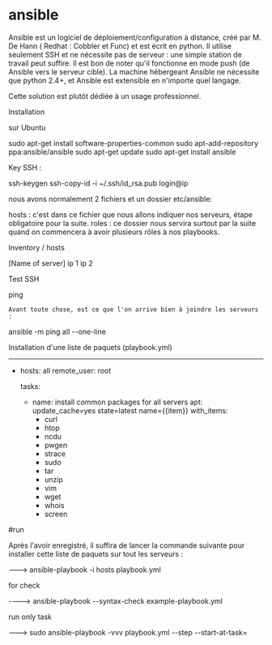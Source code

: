 # ansible

Ansible est un logiciel de déploiement/configuration à distance, créé par M. De Hann ( Redhat : Cobbler et Func) et est écrit en python. Il utilise seulement SSH et ne nécessite pas de serveur : une simple station de travail peut suffire. Il est bon de noter qu'il fonctionne en mode push (de Ansible vers le serveur cible). La machine hébergeant Ansible ne nécessite que python 2.4+, et Ansible est extensible en n'importe quel langage.

Cette solution est plutôt dédiée à un usage professionnel.


Installation

sur Ubuntu

sudo apt-get install software-properties-common
sudo apt-add-repository ppa:ansible/ansible
sudo apt-get update
sudo apt-get install ansible

Key SSH :

ssh-keygen
ssh-copy-id -i ~/.ssh/id_rsa.pub login@ip

nous avons normalement 2 fichiers et un dossier etc/ansible:

 hosts : c'est dans ce fichier que nous allons indiquer nos serveurs, étape obligatoire pour la suite.
 roles : ce dossier nous servira surtout par la suite quand on commencera à avoir plusieurs rôles à nos playbooks.


Inventory / hosts

[Name of server]
ip 1
ip 2

Test SSH

ping

    Avant toute chose, est ce que l'on arrive bien à joindre les serveurs :

ansible -m ping all --one-line



Installation d'une liste de paquets (playbook.yml)

---
- hosts: all
  remote_user: root

  tasks:
  - name: install common packages for all servers
    apt: 
      update_cache=yes
      state=latest
      name={{item}}
    with_items: 
    - curl
    - htop
    - ncdu
    - pwgen
    - strace
    - sudo
    - tar
    - unzip
    - vim
    - wget
    - whois
    - screen

#run

Après l'avoir enregistré, il suffira de lancer la commande suivante pour installer cette liste de paquets sur tout les serveurs :


---> ansible-playbook -i hosts playbook.yml

for check

----> ansible-playbook  --syntax-check example-playbook.yml
 
run only task 

---> sudo ansible-playbook -vvv playbook.yml --step --start-at-task=


